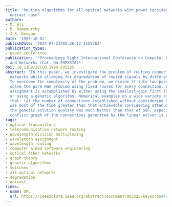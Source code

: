 ```yaml
---
title: 'Routing algorithms for all-optical networks with power considerations: the
  unicast case'
authors:
- M. Ali
- B. Ramamurthy
- J.S. Deogun
date: '1999-10-01'
publishDate: '2024-07-21T02:26:12.115536Z'
publication_types:
- paper-conference
publication: '*Proceedings Eight International Conference on Computer Communications
  and Networks (Cat. No.99EX370)*'
doi: 10.1109/ICCCN.1999.805525
abstract: 'In this paper, we investigate the problem of routing connections in ail-optical
  networks while allowing for degradation of routed signals by different optical components.
  To overcome the complexity of the problem, we divide it into two parts. First, we
  solve the pure RWA problem using fixed routes for every connection. Second, power
  assignment is accomplished by either using the smallest-gain first (SGF) heuristic
  or using a genetic algorithm. Numerical examples on a wide variety of networks show
  that: (a) the number of connections established without considering the signal attenuation
  was most of the time greater than that achievable considering attenuation; and (b)
  the genetic solution quality was much better than that of SGF, especially when the
  conflict graph of the connections generated by the linear solver is denser.'
tags:
- optical transmitters
- telecommunication network routing
- Wavelength division multiplexing
- wavelength assignment
- wavelength routing
- computer aided software engineering
- optical fiber networks
- graph theory
- genetic algorithms
- Switches
- all-optical networks
- degradation
- unicast
links:
- name: URL
  url: https://ieeexplore.ieee.org/abstract/document/805525/keywords#keywords
---
```

